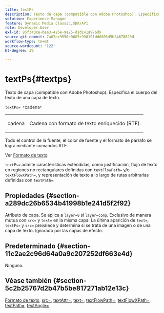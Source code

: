 ```yaml
---
title: textPs
description: Texto de capa (compatible con Adobe Photoshop). Especifica el cuerpo del texto de una capa de texto.
solution: Experience Manager
feature: Dynamic Media Classic,SDK/API
role: Developer,User
exl-id: 95f343ce-bea3-425e-9a25-d1d141a976d9
source-git-commit: 7a07ec9550c0685c908191dd6806d5b84678820d
workflow-type: tm+mt
source-wordcount: '122'
ht-degree: 3%

---
```


# textPs{#textps}

Texto de capa (compatible con Adobe Photoshop). Especifica el cuerpo del texto de una capa de texto.

`textPs= *`cadena`*`

<table id="simpletable_4E2D08FD4EEC4EDC9EFE9F6F2E22DB0C"> 
 <tr class="strow"> 
  <td class="stentry"> <p><span class="codeph"><span class="varname"> cadena</span> </span> </p> </td> 
  <td class="stentry"> <p>Cadena con formato de texto enriquecido (RTF). </p></td> 
 </tr> 
</table>

Todo el control de la fuente, el color de fuente y el formato de párrafo se logra mediante comandos RTF.

Ver [Formato de texto](../../../../../is-api/http-ref/image-serving-api-ref/c-http-protocol-reference/c-text-formatting/c-text-formatting.md#concept-0d3136db7f6f49668274541cd4b6364c).

`textPs=` admite características extendidas, como justificación, flujo de texto en regiones no rectangulares definidas con `textFlowPath=` y/o `textFlowXPath=`, y representación de texto a lo largo de rutas arbitrarias definidas con `textPath=`.

## Propiedades {#section-a289dc26b6534b41998b1e241d5f2f92}

Atributo de capa. Se aplica a `layer=0` si `layer=comp`. Exclusivo de manera mutua con `src=` y `text=` en la misma capa. La última aparición de `text=`, `textPs=` y `src=` prevalece y determina si se trata de una imagen o de una capa de texto. Ignorado por las capas de efecto.

## Predeterminado {#section-11c2ae2c96d64a0a9c207252df663e4d}

Ninguno.

## Véase también {#section-5c2b25767d2b47b5be817271ab12e13c}

[Formato de texto](../../../../../is-api/http-ref/image-serving-api-ref/c-http-protocol-reference/c-text-formatting/c-text-formatting.md#concept-0d3136db7f6f49668274541cd4b6364c), [src=](../../../../../is-api/http-ref/image-serving-api-ref/c-http-protocol-reference/c-command-reference/r-src.md#reference-f6506637778c4c69bf106a7924a91ab1), [textAttr=](../../../../../is-api/http-ref/image-serving-api-ref/c-http-protocol-reference/c-command-reference/r-textattr.md#reference-ff00484fa3244286abeff34911f7ec0d), [text=](../../../../../is-api/http-ref/image-serving-api-ref/c-http-protocol-reference/c-command-reference/r-text.md#reference-84634052e48548539a1ef63cbe41f22f), [textFlowPath=](../../../../../is-api/http-ref/image-serving-api-ref/c-http-protocol-reference/c-command-reference/r-textflowpath.md#reference-0b8d9493d71342f0b6a64a6d221584ef), [textFlowXPath=](../../../../../is-api/http-ref/image-serving-api-ref/c-http-protocol-reference/c-command-reference/r-textflowxpath.md#reference-c55d4e41a28f40aca6a24ca218c28542), [textPath=](../../../../../is-api/http-ref/image-serving-api-ref/c-http-protocol-reference/c-command-reference/r-textpath.md#reference-b09cc0902dff4725bdb54d5da4076ccd), [textAngle=](../../../../../is-api/http-ref/image-serving-api-ref/c-http-protocol-reference/c-command-reference/r-textangle.md#reference-447f624c0e764d0cb5c75846d1b44d15)
